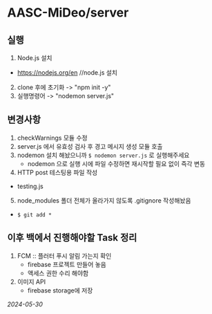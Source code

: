 # AASC-MiDeo/server


## 실행 
1. Node.js 설치
  - https://nodejs.org/en //node.js 설치 
2. clone 후에 초기화 -> "npm init -y"
3. 실행명령어 -> "nodemon server.js"


## 변경사항
  1. checkWarnings 모듈 수정 
  2. server.js 에서 유효성 검사 후 경고 메시지 생성 모듈 호출
  3. nodemon 설치 해놨으니까 `$ nodemon server.js` 로 실행해주세요
     - nodemon 으로 실행 시에 파일 수정하면 재시작할 필요 없이 즉각 변동
  4. HTTP post 테스팅용 파일 작성 
  - testing.js
  5. node_modules 폴더 전체가 올라가지 않도록 .gitignore 작성해놨음
  - `$ git add * `


## 이후 백에서 진행해야할 Task 정리
  1. FCM :: 플러터 푸시 알림 가는지 확인
     - firebase 프로젝트 만들어 놓음
     - 액세스 권한 수리 해야함
  2. 이미지 API
     - firebase storage에 저장


*2024-05-30*
